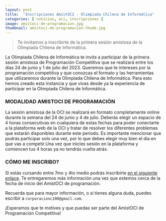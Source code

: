 ```yaml
---
layout: post
title:  "Inscripciones AmistOCI - Olimpiada Chilena de Informática"
categories: [ noticias, oci, inscripciones ]
image: amistoci-de-programacion.jpg
thumbnail: amistoci-de-programacion-thumb.jpg
---
```


> Te invitamos a inscribirte de la primera sesión amistosa de la Olimpiada Chilena de Informática.

La Olimpiada Chilena de Informática te invita a participar de la primera sesión amistosa de Programación Competitiva que se realizará entre los días 24 de junio y 1 de julio del 2023. Queremos que te intereses por la programación competitiva y que conozcas el formato y las herramientas que utilizaremos durante la Olimpiada Chilena de Informática. Para esto hemos creado esta instancia y que vivas desde ya la experiencia de participar en la Olimpiada Chilena de Informática.


### MODALIDAD AMISTOCI DE PROGRAMACIÓN
La sesión amistosa de la OCI se realizará en formato completamente online durante la semana del 24 de junio y 4 de julio. Deberás elegir un espacio de 4 horas consecutivas en cualquiera de estas fechas para poder conectarte a la plataforma web de la OCI y tratar de resolver los diferentes problemas que estarán disponibles durante este periodo. Es importante mencionar que podrás participar solo una vez, por lo que debes elegir muy bien el día en que vas a competir.Una vez que inicies sesión en la plataforma y comiencen tus 4 horas ya no tendrás vuelta atrás.

### CÓMO ME INSCRIBO?
Si estás cursando entre 7mo y 4to medio podrás inscribirte [en el siguiente enlace](https://docs.google.com/forms/d/e/1FAIpQLSf8_FayhqTH1u5itGwxAW9jR_8a0YDFXKqgJpXEE9e0G-kLJw/viewform). Te entregaremos más información una vez que estemos cerca de la fecha de inicio del AmistOCI de programación.


Recuerda que para mayor información, o si tienes alguna duda, puedes escribir a `corporacionc100@gmail.com`.

¡Esperamos que te motives y que puedas ser parte del AmistOCI de Programación Competitiva!


